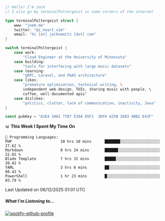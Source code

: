 ```go
// Hello! I'm Jack
// I also go by terminalPoltergeist in some corners of the internet

type terminalPoltergeist struct {
    www: "jnem.me"
    twitter: "@i_heart_vim"
    email: "hi [at] jacknemitz [dot] com"
}

switch terminalPoltergeist {
    case work:
        "Cloud Engineer at the University of Minnesota"
    case building:
        "tools for interfacing with large music datasets"
    case learning:
        "gRPC, Laravel, and PAAS architecture"
    case likes:
        "premature optimization, technical writing, \
        independent web-design, TUIs, sharing music with people, \
        coffee, well-documented apis"
    case dislikes:
        "politics, clutter, lack of communication, inactivity, Java"
}

const pubKey = "A2E4 3AA1 77B7 E36A 05F2  3DF6 A25B 2683 4BB1 E43F"
```

<!--START_SECTION:waka-->
📊 **This Week I Spent My Time On** 

```text
💬 Programming Languages: 
PHP                      10 hrs 10 mins      ███████░░░░░░░░░░░░░░░░░░   27.62 % 
Markdown                 8 hrs 24 mins       ██████░░░░░░░░░░░░░░░░░░░   22.82 % 
Blade Template           7 hrs 31 mins       █████░░░░░░░░░░░░░░░░░░░░   20.42 % 
YAML                     3 hrs 6 mins        ██░░░░░░░░░░░░░░░░░░░░░░░   08.42 % 
PowerShell               1 hr 23 mins        █░░░░░░░░░░░░░░░░░░░░░░░░   03.79 % 
```


 Last Updated on 06/12/2025 01:01 UTC
<!--END_SECTION:waka-->

##### What I'm Listening to...

[![spotify-github-profile](https://jnem.me/listening-item?maxAge=2592000)](https://jnem.me/listening)
